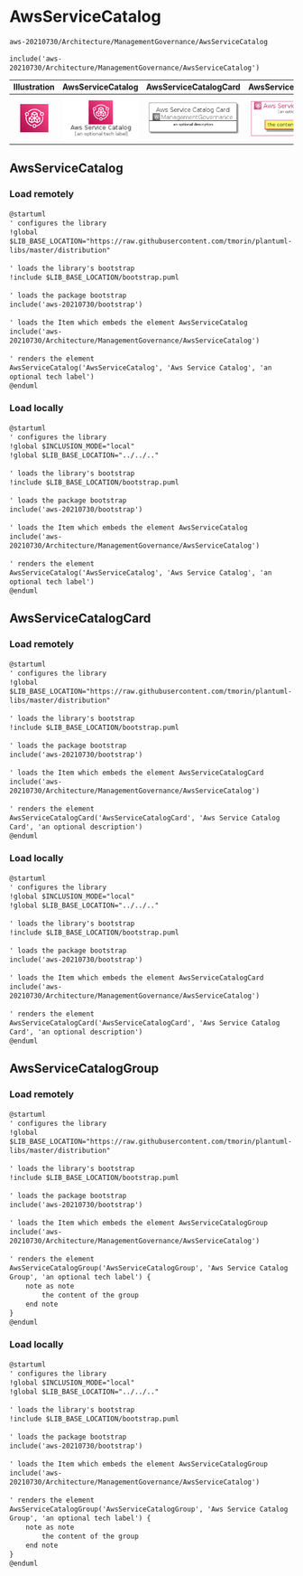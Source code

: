 # AwsServiceCatalog


```text
aws-20210730/Architecture/ManagementGovernance/AwsServiceCatalog
```

```text
include('aws-20210730/Architecture/ManagementGovernance/AwsServiceCatalog')
```



| Illustration | AwsServiceCatalog | AwsServiceCatalogCard | AwsServiceCatalogGroup |
| :---: | :---: | :---: | :---: |
| ![illustration for Illustration](../../../aws-20210730/Architecture/ManagementGovernance/AwsServiceCatalog.png) | ![illustration for AwsServiceCatalog](../../../aws-20210730/Architecture/ManagementGovernance/AwsServiceCatalog.Local.png) | ![illustration for AwsServiceCatalogCard](../../../aws-20210730/Architecture/ManagementGovernance/AwsServiceCatalogCard.Local.png) | ![illustration for AwsServiceCatalogGroup](../../../aws-20210730/Architecture/ManagementGovernance/AwsServiceCatalogGroup.Local.png) |




## AwsServiceCatalog

### Load remotely
```plantuml
@startuml
' configures the library
!global $LIB_BASE_LOCATION="https://raw.githubusercontent.com/tmorin/plantuml-libs/master/distribution"

' loads the library's bootstrap
!include $LIB_BASE_LOCATION/bootstrap.puml

' loads the package bootstrap
include('aws-20210730/bootstrap')

' loads the Item which embeds the element AwsServiceCatalog
include('aws-20210730/Architecture/ManagementGovernance/AwsServiceCatalog')

' renders the element
AwsServiceCatalog('AwsServiceCatalog', 'Aws Service Catalog', 'an optional tech label')
@enduml
```

### Load locally
```plantuml
@startuml
' configures the library
!global $INCLUSION_MODE="local"
!global $LIB_BASE_LOCATION="../../.."

' loads the library's bootstrap
!include $LIB_BASE_LOCATION/bootstrap.puml

' loads the package bootstrap
include('aws-20210730/bootstrap')

' loads the Item which embeds the element AwsServiceCatalog
include('aws-20210730/Architecture/ManagementGovernance/AwsServiceCatalog')

' renders the element
AwsServiceCatalog('AwsServiceCatalog', 'Aws Service Catalog', 'an optional tech label')
@enduml
```

## AwsServiceCatalogCard

### Load remotely
```plantuml
@startuml
' configures the library
!global $LIB_BASE_LOCATION="https://raw.githubusercontent.com/tmorin/plantuml-libs/master/distribution"

' loads the library's bootstrap
!include $LIB_BASE_LOCATION/bootstrap.puml

' loads the package bootstrap
include('aws-20210730/bootstrap')

' loads the Item which embeds the element AwsServiceCatalogCard
include('aws-20210730/Architecture/ManagementGovernance/AwsServiceCatalog')

' renders the element
AwsServiceCatalogCard('AwsServiceCatalogCard', 'Aws Service Catalog Card', 'an optional description')
@enduml
```

### Load locally
```plantuml
@startuml
' configures the library
!global $INCLUSION_MODE="local"
!global $LIB_BASE_LOCATION="../../.."

' loads the library's bootstrap
!include $LIB_BASE_LOCATION/bootstrap.puml

' loads the package bootstrap
include('aws-20210730/bootstrap')

' loads the Item which embeds the element AwsServiceCatalogCard
include('aws-20210730/Architecture/ManagementGovernance/AwsServiceCatalog')

' renders the element
AwsServiceCatalogCard('AwsServiceCatalogCard', 'Aws Service Catalog Card', 'an optional description')
@enduml
```

## AwsServiceCatalogGroup

### Load remotely
```plantuml
@startuml
' configures the library
!global $LIB_BASE_LOCATION="https://raw.githubusercontent.com/tmorin/plantuml-libs/master/distribution"

' loads the library's bootstrap
!include $LIB_BASE_LOCATION/bootstrap.puml

' loads the package bootstrap
include('aws-20210730/bootstrap')

' loads the Item which embeds the element AwsServiceCatalogGroup
include('aws-20210730/Architecture/ManagementGovernance/AwsServiceCatalog')

' renders the element
AwsServiceCatalogGroup('AwsServiceCatalogGroup', 'Aws Service Catalog Group', 'an optional tech label') {
    note as note
        the content of the group
    end note
}
@enduml
```

### Load locally
```plantuml
@startuml
' configures the library
!global $INCLUSION_MODE="local"
!global $LIB_BASE_LOCATION="../../.."

' loads the library's bootstrap
!include $LIB_BASE_LOCATION/bootstrap.puml

' loads the package bootstrap
include('aws-20210730/bootstrap')

' loads the Item which embeds the element AwsServiceCatalogGroup
include('aws-20210730/Architecture/ManagementGovernance/AwsServiceCatalog')

' renders the element
AwsServiceCatalogGroup('AwsServiceCatalogGroup', 'Aws Service Catalog Group', 'an optional tech label') {
    note as note
        the content of the group
    end note
}
@enduml
```

